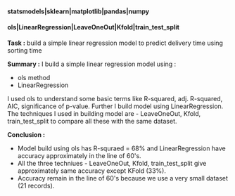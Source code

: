 #### statsmodels|sklearn|matplotlib|pandas|numpy
#### ols|LinearRegression|LeaveOneOut|Kfold|train_test_split

**Task :** build a simple linear regression model to predict delivery time using sorting time

**Summary :** 
I build a simple linear regression model using :
+ ols method
+ LinearRegression

I used ols to understand some basic terms like R-squared, adj. R-squared,  AIC, significance of p-value. 
Further I build model using LinearRegression. The techniques I used in building model are - LeaveOneOut, Kfold, train_test_split to compare all these with the same dataset.

**Conclusion :**
+ Model build using ols has R-squraed = 68% and LinearRegression have accuracy approximately in the line of 60's.
+ All the three techniues - LeaveOneOut, Kfold, train_test_split give approximately same accuracy except KFold (33%).
+ Accuracy remain in the line of 60's because we use a very small dataset (21 records).
